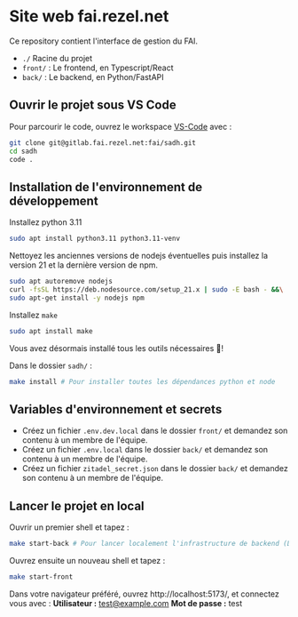 # Site web fai.rezel.net
Ce repository contient l'interface de gestion du FAI.  

- `./` Racine du projet
- `front/` : Le frontend, en Typescript/React
- `back/` : Le backend, en Python/FastAPI
  
## Ouvrir le projet sous VS Code
Pour parcourir le code, ouvrez le workspace [VS-Code](https://code.visualstudio.com/insiders/) avec :
```bash
git clone git@gitlab.fai.rezel.net:fai/sadh.git
cd sadh
code .
```

## Installation de l'environnement de développement

Installez python 3.11
```bash
sudo apt install python3.11 python3.11-venv
```
Nettoyez les anciennes versions de nodejs éventuelles puis installez la version 21 et la dernière version de npm.
```bash
sudo apt autoremove nodejs
curl -fsSL https://deb.nodesource.com/setup_21.x | sudo -E bash - &&\
sudo apt-get install -y nodejs npm
```
Installez `make`
```bash
sudo apt install make
```
Vous avez désormais installé tous les outils nécessaires 🎉!

Dans le dossier `sadh/` :
```bash
make install # Pour installer toutes les dépendances python et node
```

## Variables d'environnement et secrets
* Créez un fichier `.env.dev.local` dans le dossier `front/` et demandez son contenu à un membre de l'équipe.
* Créez un fichier `.env.local` dans le dossier `back/` et demandez son contenu à un membre de l'équipe.
* Créez un fichier `zitadel_secret.json` dans le dossier `back/` et demandez son contenu à un membre de l'équipe.

## Lancer le projet en local
Ouvrir un premier shell et tapez :
```bash	
make start-back # Pour lancer localement l'infrastructure de backend (Le back en python)
```
Ouvrez ensuite un nouveau shell et tapez :
```bash
make start-front
```
Dans votre navigateur préféré, ouvrez http://localhost:5173/, et connectez vous avec :
**Utilisateur :** test@example.com
**Mot de passe :** test